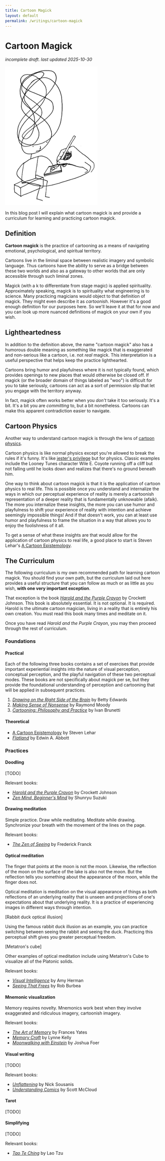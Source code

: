```yaml
---
title: Cartoon Magick
layout: default
permalink: /writings/cartoon-magick
---
```


# Cartoon Magick

_incomplete draft. last updated 2025-10-30_

<img src="/drawings/2025-07-27_tuning-in-hand-drawn.jpg" width="300px">

In this blog post I will explain what cartoon magick is and provide a curriculum for learning and practicing cartoon magick.

## Definition

__Cartoon magick__ is the practice of cartooning as a means of navigating emotional, psychological, and spiritual territory.

Cartoons live in the liminal space between realistic imagery and symbolic language. Thus cartoons have the ability to serve as a bridge between these two worlds and also as a gateway to other worlds that are only accessible through such liminal zones.

Magick (with a k to differentiate from stage magic) is applied spirituality. Approximately speaking, magick is to spirituality what engineering is to science. Many practicing magicians would object to that definition of magick. They might even describe it as _cartoonish_. However it's a good enough definition for our purposes here. So we'll leave it at that for now and you can look up more nuanced definitions of magick on your own if you wish.

## Lightheartedness

In addition to the definition above, the name "cartoon magick" also has a humorous double meaning as something like magick that is exaggerated and non-serious like a cartoon, i.e. not _real_ magick. This interpretation is a useful perspective that helps keep the practice lighthearted.

Cartoons bring humor and playfulness where it is not typically found, which provides openings to new places that would otherwise be closed off. If magick (or the broader domain of things labeled as "woo") is difficult for you to take seriously, cartoons can act as a sort of permission slip that let you engage with the territory anyway.

In fact, magick often works better when you _don't_ take it too seriously. It's a bit. It's a bit you are _committing_ to, but a bit nonetheless. Cartoons can make this apparent contradiction easier to navigate.

## Cartoon Physics

Another way to understand cartoon magick is through the lens of [cartoon physics](https://en.wikipedia.org/wiki/Cartoon_physics).

Cartoon physics is like normal physics except you're allowed to break the rules if it's funny. It's like [jester's privilege](https://en.wikipedia.org/wiki/Jester#Jester's_privilege) but for physics. Classic examples include the Looney Tunes character Wile E. Coyote running off a cliff but not falling until he looks down and realizes that there's no ground beneath him.

One way to think about cartoon magick is that it is the application of cartoon physics to real life. This is possible once you understand and internalize the ways in which our perceptual experience of reality is merely a cartoonish representation of a deeper reality that is fundamentally unknowable (afaik). The more you internalize these insights, the more you can use humor and playfulness to shift your experience of reality with intention and achieve seemingly impossible things! And if that doesn't work, you can at least use humor and playfulness to frame the situation in a way that allows you to enjoy the foolishness of it all.

To get a sense of what these insights are that would allow for the application of cartoon physics to real life, a good place to start is Steven Lehar's [A Cartoon Epistemology](https://qualiacomputing.com/2022/12/28/cartoon-epistemology-by-steven-lehar-2003/).

## The Curriculum

The following curriculum is my own recommended path for learning cartoon magick. You should find your own path, but the curriculum laid out here provides a useful structure that you can follow as much or as little as you wish, __with one very important exception__.

That exception is the book [_Harold and the Purple Crayon_](https://en.wikipedia.org/wiki/Harold_and_the_Purple_Crayon) by Crockett Johnson. This book is absolutely essential. It is not optional. It is required. Harold is the ultimate cartoon magician, living in a reality that is entirely his own creation. You must read this book many times and meditate on it.

Once you have read _Harold and the Purple Crayon_, you may then proceed through the rest of curriculum.

### Foundations

#### Practical

Each of the following three books contains a set of exercises that provide important experiential insights into the nature of visual perception, conceptual perception, and the playful navigation of these two perceptual modes. These books are not specifically about magick per se, but they provide the foundational understanding of perception and cartooning that will be applied in subsequent practices.

1. [_Drawing on the Right Side of the Brain_](https://www.drawright.com/) by Betty Edwards
2. [_Making Sense of Nonsense_](https://www.lifeafterlife.com/blog/an-excerpt-from-making-sense-of-nonsense-by-dr-raymond-moody/) by Raymond Moody
3. [_Cartooning: Philosophy and Practice_](https://www.google.com/books/edition/_/lDuwyniN0fkC?hl=en) by Ivan Brunetti

#### Theoretical

* [A Cartoon Epistemology](https://qualiacomputing.com/2022/12/28/cartoon-epistemology-by-steven-lehar-2003/) by Steven Lehar
* [_Flatland_](https://en.wikipedia.org/wiki/Flatland) by Edwin A. Abbott

### Practices

#### Doodling

[TODO]

Relevant books:

* [_Harold and the Purple Crayon_](https://en.wikipedia.org/wiki/Harold_and_the_Purple_Crayon) by Crockett Johnson
* [_Zen Mind, Beginner's Mind_](https://www.shambhala.com/zen-mind-beginner-s-mind-9781611808414.html) by Shunryu Suzuki

#### Drawing meditation

Simple practice. Draw while meditating. Meditate while drawing. Synchronize your breath with the movement of the lines on the page.

Relevant books:

* [_The Zen of Seeing_](https://www.amazon.com/Zen-Seeing-Drawing-Meditation/dp/0394719689) by Frederick Franck

#### Optical meditation

The finger that points at the moon is not the moon. Likewise, the reflection of the moon on the surface of the lake is also not the moon. But the reflection tells you something about the appearance of the moon, while the finger does not.

Optical meditation is meditation on the visual appearance of things as both reflections of an underlying reality that is unseen and projections of one's expectations about that underlying reality. It is a practice of experiencing images in different ways through intention.

[Rabbit duck optical illusion]

Using the famous rabbit duck illusion as an example, you can practice switching between seeing the rabbit and seeing the duck. Practicing this perceptual shift gives you greater perceptual freedom.

[Metatron's cube]

Other examples of optical meditation include using Metatron's Cube to visualize all of the Platonic solids.

Relevant books:

* [_Visual Intelligence_](https://www.visualintelligencebook.com/) by Amy Herman
* [_Seeing That Frees_](https://hermesamara.org/seeing-that-frees) by Rob Burbea

#### Mnemonic visualization

Memory requires novelty. Mnemonics work best when they involve exaggerated and ridiculous imagery, cartoonish imagery.

Relevant books:

* [_The Art of Memory_](https://www.amazon.com/Art-Memory-Frances-Yates/dp/1847922929) by Frances Yates
* [_Memory Craft_](https://www.amazon.com/Memory-Craft-Improve-Powerful-Methods/dp/1643133241) by Lynne Kelly
* [_Moonwalking with Einstein_](https://en.wikipedia.org/wiki/Moonwalking_with_Einstein) by Joshua Foer

#### Visual writing

[TODO]

Relevant books:

* [_Unflattening_](https://www.hup.harvard.edu/books/9780674744431) by Nick Sousanis
* [_Understanding Comics_](https://www.scottmccloud.com/2-print/1-uc/) by Scott McCloud

#### Tarot

[TODO]

#### Simplifying

[TODO]

Relevant books:

* [_Tao Te Ching_](https://en.wikipedia.org/wiki/Tao_Te_Ching) by Lao Tzu
